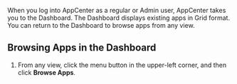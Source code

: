 When you log into AppCenter as a regular or Admin user, AppCenter takes you to the Dashboard. The Dashboard displays existing apps in Grid format. You can return to the Dashboard to browse apps from any view.

## Browsing Apps in the Dashboard

1. From any view, click the menu button in the upper-left corner, and then click **Browse Apps**.

